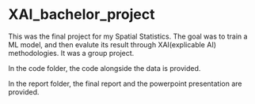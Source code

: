 # XAI_bachelor_project

This was the final project for my Spatial Statistics. The goal was to train a ML model, and then evalute its result through XAI(explicable AI) methodologies. It was a group project. 


In the code folder, the code alongside the data is provided. 


In the report folder, the final report and the powerpoint presentation are provided. 
